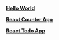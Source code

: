 <h4 By click  check on the browser for better experience </h4>

<p><a href= "https://hello-react-world-subhan.netlify.app/" />Hello World</p>
  
<p><a href= "https://react-counter-subhan.netlify.app/"/>React Counter App</p>
  
<p><a href= "https://react-subhan-todo.netlify.app/"/>React Todo App</p>
